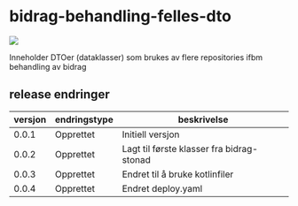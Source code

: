 # bidrag-behandling-felles-dto

![](https://github.com/navikt/bidrag-behandling-felles-dto/workflows/maven%20deploy/badge.svg)

Inneholder DTOer (dataklasser) som brukes av flere repositories ifbm behandling av bidrag

## release endringer

| versjon | endringstype | beskrivelse                               |
|---------|--------------|-------------------------------------------|
| 0.0.1   | Opprettet    | Initiell versjon                          |
| 0.0.2   | Opprettet    | Lagt til første klasser fra bidrag-stonad |
| 0.0.3   | Opprettet    | Endret til å bruke kotlinfiler            |
| 0.0.4   | Opprettet    | Endret deploy.yaml                        |
